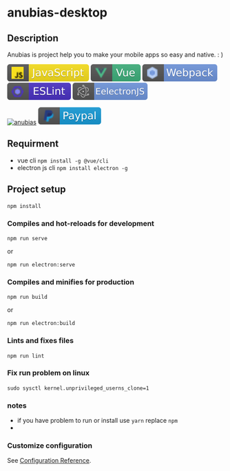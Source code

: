 # anubias-desktop

## Description
Anubias is project help you to make your
mobile apps so easy and native. : )


[![javascript](src/assets/badge/javascript.svg)](https://www.javascript.com/)
[![vuejs](src/assets/badge/vue.svg)](https://vuejs.org/)
[![webpack](src/assets/badge/webpack.svg)](https://webpack.js.org/)
[![eslint](src/assets/badge/eslint.svg)](https://eslint.org/)
[![electron-js](src/assets/badge/electron.svg)](https://www.electronjs.org/)


[![anubias](https://snapcraft.io/anubias/badge.svg)](https://snapcraft.io/anubias)
[![buymeacoffee](src/assets/badge/paypal.svg)](https://www.paypal.me/swepc)


## Requirment
 - vue cli ``npm install -g @vue/cli``
 - electron js cli ``npm install electron -g``

## Project setup
```
npm install
```

### Compiles and hot-reloads for development
```
npm run serve
```
or 
```
npm run electron:serve  
```

### Compiles and minifies for production
```
npm run build
```
or
```
npm run electron:build  
```

### Lints and fixes files
```
npm run lint
```

### Fix run problem on linux
```
sudo sysctl kernel.unprivileged_userns_clone=1
```

### notes

- if you have problem to run or install use `yarn` replace `npm`
- 

### Customize configuration
See [Configuration Reference](https://cli.vuejs.org/config/).
